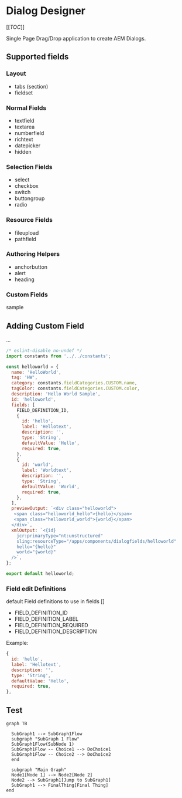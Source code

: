 # Dialog Designer

[[_TOC_]]

Single Page Drag/Drop application to create AEM Dialogs.

## Supported fields

### Layout

- tabs (section)
- fieldset

### Normal Fields

- textfield
- textarea
- numberfield
- richtext
- datepicker
- hidden

### Selection Fields

- select
- checkbox
- switch
- buttongroup
- radio

### Resource Fields

- fileupload
- pathfield

### Authoring Helpers

- anchorbutton
- alert
- heading

### Custom Fields

sample


## Adding Custom Field

...

```javascript
/* eslint-disable no-undef */
import constants from '../../constants';

const helloworld = {
  name: 'HelloWorld',
  tag: 'HW',
  category: constants.fieldCategories.CUSTOM.name,
  tagColor: constants.fieldCategories.CUSTOM.color,
  description: 'Hello World Sample',
  id: 'helloworld',
  fields: [
    FIELD_DEFINITION_ID,
    {
      id: 'hello',
      label: 'Hellotext',
      description: '',
      type: 'String',
      defaultValue: 'Hello',
      required: true,
    },
    {
      id: 'world',
      label: 'Worldtext',
      description: '',
      type: 'String',
      defaultValue: 'World',
      required: true,
    },
  ],
  previewOutput: `<div class="helloworld">
   <span class="helloworld_hello">{hello}</span>
   <span class="helloworld_world">{world}</span>
  </div>`,
  xmlOutput: `<{id}
    jcr:primaryType="nt:unstructured"
    sling:resourceType="/apps/components/dialogfields/helloworld"
    hello="{hello}"
    world="{world}"
  />`,
};

export default helloworld;
```

### Field edit Definitions

default Field definitions to use in fields []

- FIELD_DEFINITION_ID
- FIELD_DEFINITION_LABEL
- FIELD_DEFINITION_REQUIRED
- FIELD_DEFINITION_DESCRIPTION

Example:
```javascript
{
  id: 'hello',
  label: 'Hellotext',
  description: '',
  type: 'String',
  defaultValue: 'Hello',
  required: true,
},
```

## Test

```mermaid
graph TB

  SubGraph1 --> SubGraph1Flow
  subgraph "SubGraph 1 Flow"
  SubGraph1Flow(SubNode 1)
  SubGraph1Flow -- Choice1 --> DoChoice1
  SubGraph1Flow -- Choice2 --> DoChoice2
  end

  subgraph "Main Graph"
  Node1[Node 1] --> Node2[Node 2]
  Node2 --> SubGraph1[Jump to SubGraph1]
  SubGraph1 --> FinalThing[Final Thing]
end
```
